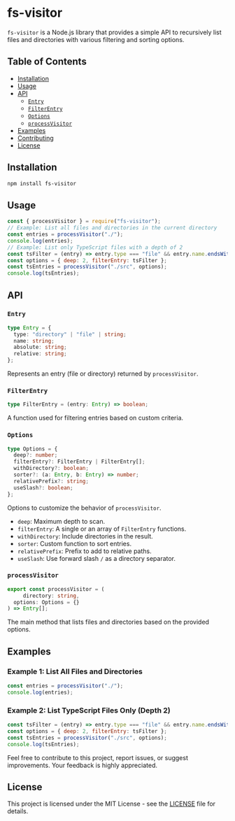 # fs-visitor

`fs-visitor` is a Node.js library that provides a simple API to recursively list files and directories with various filtering and sorting options.

## Table of Contents

- [Installation](#installation)
- [Usage](#usage)
- [API](#api)
  - [`Entry`](#entry)
  - [`FilterEntry`](#filterentry)
  - [`Options`](#options)
  - [`processVisitor`](#processvisitor)
- [Examples](#examples)
- [Contributing](#contributing)
- [License](#license)

## Installation

```bash
npm install fs-visitor
```

## Usage

```javascript
const { processVisitor } = require("fs-visitor");
// Example: List all files and directories in the current directory
const entries = processVisitor("./");
console.log(entries);
// Example: List only TypeScript files with a depth of 2
const tsFilter = (entry) => entry.type === "file" && entry.name.endsWith(".ts");
const options = { deep: 2, filterEntry: tsFilter };
const tsEntries = processVisitor("./src", options);
console.log(tsEntries);
```

## API

### `Entry`

```typescript
type Entry = {
  type: "directory" | "file" | string;
  name: string;
  absolute: string;
  relative: string;
};
```

Represents an entry (file or directory) returned by `processVisitor`.

### `FilterEntry`

```typescript
type FilterEntry = (entry: Entry) => boolean;
```

A function used for filtering entries based on custom criteria.

### `Options`

```typescript
type Options = {
  deep?: number;
  filterEntry?: FilterEntry | FilterEntry[];
  withDirectory?: boolean;
  sorter?: (a: Entry, b: Entry) => number;
  relativePrefix?: string;
  useSlash?: boolean;
};
```

Options to customize the behavior of `processVisitor`.

- `deep`: Maximum depth to scan.
- `filterEntry`: A single or an array of `FilterEntry` functions.
- `withDirectory`: Include directories in the result.
- `sorter`: Custom function to sort entries.
- `relativePrefix`: Prefix to add to relative paths.
- `useSlash`: Use forward slash `/` as a directory separator.

### `processVisitor`

```typescript
export const processVisitor = (
     directory: string,
  options: Options = {}
) => Entry[];
```

The main method that lists files and directories based on the provided options.

## Examples

### Example 1: List All Files and Directories

```javascript
const entries = processVisitor("./");
console.log(entries);
```

### Example 2: List TypeScript Files Only (Depth 2)

```javascript
const tsFilter = (entry) => entry.type === "file" && entry.name.endsWith(".ts");
const options = { deep: 2, filterEntry: tsFilter };
const tsEntries = processVisitor("./src", options);
console.log(tsEntries);
```

Feel free to contribute to this project, report issues, or suggest improvements. Your feedback is highly appreciated.

## License

This project is licensed under the MIT License - see the [LICENSE](LICENSE) file for details.

